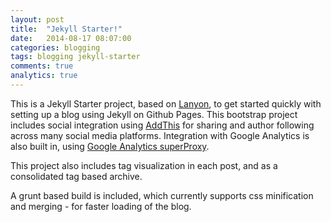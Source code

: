 ```yaml
---
layout: post
title:  "Jekyll Starter!"
date:   2014-08-17 08:07:00
categories: blogging
tags: blogging jekyll-starter
comments: true
analytics: true
---
```


This is a Jekyll Starter project, based on [Lanyon](https://github.com/poole/lanyon), to get started quickly with setting up a blog using Jekyll on Github Pages. This bootstrap project includes social integration using [AddThis](https://www.addthis.com) for sharing and author following across many social media platforms. Integration with Google Analytics is also built in, using [Google Analytics superProxy](https://developers.google.com/analytics/solutions/google-analytics-super-proxy).

This project also includes tag visualization in each post, and as a consolidated tag based archive.

A grunt based build is included, which currently supports css minification and merging - for faster loading of the blog.
